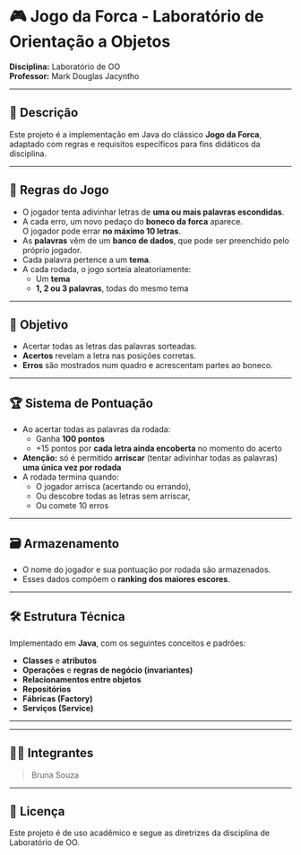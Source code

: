 # 🎮 Jogo da Forca - Laboratório de Orientação a Objetos

**Disciplina:** Laboratório de OO  
**Professor:** Mark Douglas Jacyntho  

---

## 📌 Descrição

Este projeto é a implementação em Java do clássico **Jogo da Forca**, adaptado com regras e requisitos específicos para fins didáticos da disciplina.

---

## 🧠 Regras do Jogo

- O jogador tenta adivinhar letras de **uma ou mais palavras escondidas**.
- A cada erro, um novo pedaço do **boneco da forca** aparece.  
  O jogador pode errar **no máximo 10 letras**.
- As **palavras** vêm de um **banco de dados**, que pode ser preenchido pelo próprio jogador.
- Cada palavra pertence a um **tema**.
- A cada rodada, o jogo sorteia aleatoriamente:
  - Um **tema**
  - **1, 2 ou 3 palavras**, todas do mesmo tema

---

## 🎯 Objetivo

- Acertar todas as letras das palavras sorteadas.
- **Acertos** revelam a letra nas posições corretas.
- **Erros** são mostrados num quadro e acrescentam partes ao boneco.

---

## 🏆 Sistema de Pontuação

- Ao acertar todas as palavras da rodada:
  - Ganha **100 pontos**
  - +15 pontos por **cada letra ainda encoberta** no momento do acerto
- **Atenção:** só é permitido **arriscar** (tentar adivinhar todas as palavras) **uma única vez por rodada**
- A rodada termina quando:
  - O jogador arrisca (acertando ou errando),
  - Ou descobre todas as letras sem arriscar,
  - Ou comete 10 erros

---

## 🗃️ Armazenamento

- O nome do jogador e sua pontuação por rodada são armazenados.
- Esses dados compõem o **ranking dos maiores escores**.

---

## 🛠️ Estrutura Técnica

Implementado em **Java**, com os seguintes conceitos e padrões:

- **Classes** e **atributos**
- **Operações** e **regras de negócio (invariantes)**
- **Relacionamentos entre objetos**
- **Repositórios**
- **Fábricas (Factory)**
- **Serviços (Service)**

---

---

## 👩‍💻 Integrantes

> Bruna Souza
---

## 📎 Licença

Este projeto é de uso acadêmico e segue as diretrizes da disciplina de Laboratório de OO.
